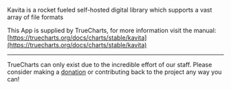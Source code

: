 Kavita is a rocket fueled self-hosted digital library which supports a vast array of file formats

This App is supplied by TrueCharts, for more information visit the manual: [https://truecharts.org/docs/charts/stable/kavita](https://truecharts.org/docs/charts/stable/kavita)

---

TrueCharts can only exist due to the incredible effort of our staff.
Please consider making a [donation](https://truecharts.org/docs/about/sponsor) or contributing back to the project any way you can!
